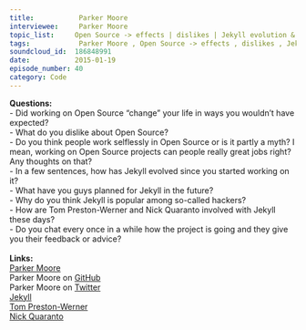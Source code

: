 ```yaml
--- 
title:           Parker Moore 
interviewee:     Parker Moore 
topic_list:     Open Source -> effects | dislikes | Jekyll evolution & future | selflessness | Myth | Target audience & hackers
tags:            Parker Moore , Open Source -> effects , dislikes , Jekyll evolution  future , selflessness , Myth , Target audience  hackers
soundcloud_id:  186848991
date:           2015-01-19
episode_number: 40
category: Code
---
```


<p class="show_notes_display"><b>Questions:</b><br>- Did working on Open Source “change” your life in ways you wouldn’t have expected?<br>- What do you dislike about Open Source?<br>- Do you think people work selflessly in Open Source or is it partly a myth? I mean, working on Open Source projects can people really great jobs right? Any thoughts on that?<br>- In a few sentences, how has Jekyll evolved since you started working on it?<br>- What have you guys planned for Jekyll in the future?<br>- Why do you think Jekyll is popular among so-called hackers?<br>- How are Tom Preston-Werner and Nick Quaranto involved with Jekyll these days?<br>- Do you chat every once in a while how the project is going and they give you their feedback or advice?<br><br><b>Links:</b><br><a rel="nofollow" target="_blank" href="https://byparker.com/">Parker Moore</a><br>Parker Moore on <a rel="nofollow" target="_blank" href="https://github.com/parkr">GitHub</a><br>Parker Moore on <a rel="nofollow" target="_blank" href="https://twitter.com/parkr">Twitter</a><br><a rel="nofollow" target="_blank" href="http://jekyllrb.com/">Jekyll</a><br><a rel="nofollow" target="_blank" href="https://twitter.com/mojombo">Tom Preston-Werner</a><br><a rel="nofollow" target="_blank" href="https://twitter.com/qrush">Nick Quaranto</a></p>

